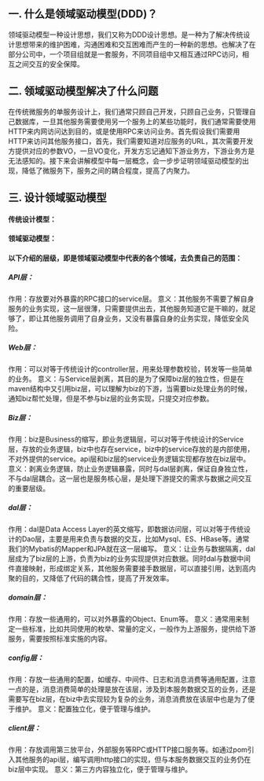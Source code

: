 ## 一. 什么是领域驱动模型(DDD)？
领域驱动模型一种设计思想，我们又称为DDD设计思想。是一种为了解决传统设计思想带来的维护困难，沟通困难和交互困难而产生的一种新的思想。也解决了在部分公司中，一个项目组就是一套服务，不同项目组中又相互通过RPC访问，相互之间交互的安全保障。
## 二. 领域驱动模型解决了什么问题
在传统微服务的单服务设计上，我们通常只顾自己开发，只顾自己业务，只管理自己数据库，一旦其他服务需要使用另一个服务上的某些功能时，我们通常需要使用HTTP来内网访问达到目的，或是使用RPC来访问业务。首先假设我们需要用HTTP来访问其他服务接口，首先，我们需要知道对应服务的URL，其次需要开发方提供对应的参数VO，一旦VO变化，开发方忘记通知下游业务方，下游业务方是无法感知的。接下来会讲解模型中每一层概念，会一步步证明领域驱动模型的出现，降低了微服务下，服务之间的耦合程度，提高了内聚力。
## 三. 设计领域驱动模型
#### 传统设计模型：

#### 领域驱动模型：

#### 以下介绍的层级，即是领域驱动模型中代表的各个领域，去负责自己的范围：
##### API层： 
作用：存放要对外暴露的RPC接口的service层。
意义：其他服务不需要了解自身服务的业务实现，这一层很薄，只需要提供出去，其他服务知道它是干嘛的，就足够了，即让其他服务调用了自身业务，又没有暴露自身的业务实现，降低安全风险。
##### Web层：
作用：可以对等于传统设计的controller层，用来处理参数校验，转发等一些简单的业务。
意义：与Service层剥离，其目的是为了保障biz层的独立性，但是在maven结构中又引用biz层，可以理解为biz的下游，当需要biz处理业务的时候，通知biz帮忙处理，但是不参与biz层的业务实现，只提交对应参数。
##### Biz层：
作用：biz是Business的缩写，即业务逻辑层，可以对等于传统设计的Service层，存放的业务逻辑，biz中也存在service，biz中的service存放的是内部使用，不对外提供的service。api层和biz层的service业务逻辑实现都存放在biz层中。
意义：剥离业务逻辑，防止业务逻辑暴露，同时与dal层剥离，保证自身独立性，不与dal层耦合。这一层也是服务核心层，是处理下游提交的需求与数据之间交互的重要层级。
##### dal层：
作用：dal是Data Access Layer的英文缩写，即数据访问层，可以对等于传统设计的Dao层，主要是用来负责与数据的交互，比如Mysql、ES、HBase等。通常我们的Mybatis的Mapper和JPA就在这一层编写。
意义：让业务与数据隔离，dal层成为了biz层的上游，负责为biz的业务实现提供对应数据。同时dal与数据中间件直接映射，形成绑定关系，其他服务需要接手数据层，可以直接引用，达到高内聚的目的，又降低了代码的耦合性，提高了开发效率。
##### domain层：
作用：存放一些通用的，可以对外暴露的Object、Enum等。
意义：通常用来制定一些标准，比如共同使用的枚举、常量的定义，一般作为上游服务，提供给下游服务，需要按照标准实施的内容。
##### config层：
作用：存放一些通用的配置，如缓存、中间件、日志和消息消费等通用配置，注意一点的是，消息消费简单的处理是放在该层，涉及到本服务数据交互的业务，还是需要写在biz层，在biz中去实现较为复杂的业务，消息消费放在该层中也是为了便于维护。
意义：配置独立化，便于管理与维护。
##### client层：
作用：存放调用第三放平台，外部服务等RPC或HTTP接口服务等。如通过pom引入其他服务的api层，编写调用http接口的实现，但与本服务数据交互的业务仍在biz层中实现。
意义：第三方内容独立化，便于管理与维护。